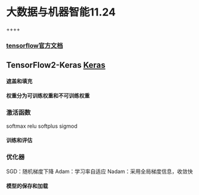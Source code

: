 # 大数据与机器智能11.24

++++
### [tensorflow官方文档](https://tensorflow.google.cn/guide)

##  TensorFlow2-Keras  [Keras](http://Keras.io)

#### 遮盖和填充

#### 权重分为可训练权重和不可训练权重
### 激活函数
softmax  relu  softplus  sigmod

#### 训练和评估
### 优化器
SGD：随机梯度下降
Adam：学习率自适应
Nadam：采用全局梯度信息，收敛快

#### 模型的保存和加载
